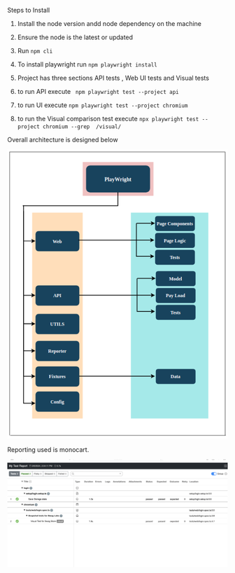Steps to Install

1. Install the node version andd node dependency  on the machine

2. Ensure the node is the latest or updated

3. Run `npm cli`

4. To install playwright run `npm playwright install`

5. Project has three sections API tests , Web UI tests and Visual tests

6. to run API execute ` npm playwright test --project api`

7. to run UI execute `npm playwright test --project chromium`

8. to run the Visual comparison test execute `npx playwright test --project chromium --grep  /visual/`


Overall architecture is designed below

![alt text](<Screenshot from 2024-02-09 21-32-48 (1).png>)



Reporting used is monocart.


![alt text](<Screenshot 2024-02-09 at 9.21.44 PM-1.png>)

